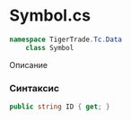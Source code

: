 
# Symbol.cs
```csharp
namespace TigerTrade.Tc.Data  
    class Symbol
```

Описание

### Синтаксис
```csharp
public string ID { get; }
```
